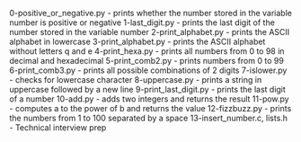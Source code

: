0-positive_or_negative.py - prints whether the number stored in the variable number is positive or negative 1-last_digit.py - prints the last digit of the number stored in the variable number 2-print_alphabet.py - prints the ASCII alphabet in lowercase 3-print_alphabet.py - prints the ASCII alphabet without letters q and e 4-print_hexa.py - prints all numbers from 0 to 98 in decimal and hexadecimal 5-print_comb2.py - prints numbers from 0 to 99 6-print_comb3.py - prints all possible combinations of 2 digits 7-islower.py - checks for lowercase character 8-uppercase.py - prints a string in uppercase followed by a new line 9-print_last_digit.py - prints the last digit of a number 10-add.py - adds two integers and returns the result 11-pow.py - computes a to the power of b and returns the value 12-fizzbuzz.py - prints the numbers from 1 to 100 separated by a space 13-insert_number.c, lists.h - Technical interview prep
